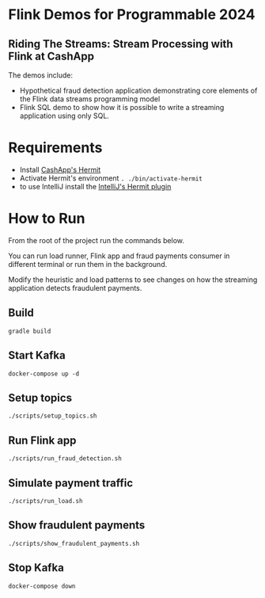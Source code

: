 # Flink Demos for Programmable 2024
## Riding The Streams: Stream Processing with Flink at CashApp

The demos include:
* Hypothetical fraud detection application demonstrating core elements of the Flink data streams programming model
* Flink SQL demo to show how it is possible to write a streaming application using only SQL.

# Requirements
* Install [CashApp's Hermit](https://cashapp.github.io/hermit/)
* Activate Hermit's environment `. ./bin/activate-hermit`
* to use IntelliJ install the [IntelliJ's Hermit plugin](https://cashapp.github.io/hermit/usage/ide/?h=intellij#jetbrains-intellij-goland)

# How to Run
From the root of the project run the commands below.

You can run load runner, Flink app and fraud payments consumer in different terminal or run them
in the background.

Modify the heuristic and load patterns to see
changes on how the streaming application detects fraudulent payments.

## Build
`gradle build`

## Start Kafka
`docker-compose up -d`

## Setup topics
`./scripts/setup_topics.sh`

## Run Flink app
`./scripts/run_fraud_detection.sh`

## Simulate payment traffic
`./scripts/run_load.sh`

## Show fraudulent payments
`./scripts/show_fraudulent_payments.sh`

## Stop Kafka
`docker-compose down`